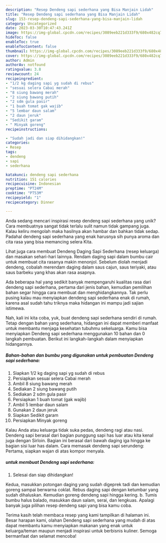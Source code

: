```yaml
---
description: "Resep Dendeng sapi sederhana yang Bisa Manjain Lidah"
title: "Resep Dendeng sapi sederhana yang Bisa Manjain Lidah"
slug: 153-resep-dendeng-sapi-sederhana-yang-bisa-manjain-lidah
category: Uncategorized
date: 2023-03-30T10:47:43.241Z
image: https://img-global.cpcdn.com/recipes/3089eeb221d333f9/680x482cq70/dendeng-sapi-sederhana-foto-resep-utama.jpg
hideToc: false
enableToc: true
enableTocContent: false
thumbnail: https://img-global.cpcdn.com/recipes/3089eeb221d333f9/680x482cq70/dendeng-sapi-sederhana-foto-resep-utama.jpg
cover: https://img-global.cpcdn.com/recipes/3089eeb221d333f9/680x482cq70/dendeng-sapi-sederhana-foto-resep-utama.jpg
author: Admin
authorAv: notfound
ratingvalue: 3.8
reviewcount: 24
recipeingredient:
- "1/2 kg daging sapi yg sudah di rebus"
- "sesuai selera Cabai merah"
- "8 siung bawang merah"
- "2 siung bawang putih"
- "2 sdm gula pasir"
- "1 buah tomat gak wajib"
- "5 lembar daun salam"
- "2 daun jeruk"
- "Sedikit garam"
- " Minyak goreng"
recipeinstructions:

- "Sudah jadi dan siap dihidangkan!"
categories:
- Resep
tags:
- dendeng
- sapi
- sederhana

katakunci: dendeng sapi sederhana 
nutrition: 151 calories
recipecuisine: Indonesian
preptime: "PT24M"
cooktime: "PT53M"
recipeyield: "1"
recipecategory: Dinner

---
```





Anda sedang mencari inspirasi resep dendeng sapi sederhana yang unik? Cara membuatnya sangat tidak terlalu sulit namun tidak gampang juga. Kalau keliru mengolah maka hasilnya akan hambar dan bahkan tidak sedap. Padahal dendeng sapi sederhana yang enak harusnya sih punya aroma dan cita rasa yang bisa memancing selera Kita.





Lihat juga cara membuat Dendeng Daging Sapi Sederhana (resep keluarga) dan masakan sehari-hari lainnya. Rendam daging sapi dalam bumbu cair untuk membuat cita rasanya makin menonjol. Sebelum diolah menjadi dendeng, cobalah merendam daging dalam saus cajun, saus teriyaki, atau saus barbeku yang khas akan rasa asapnya.

Ada beberapa hal yang sedikit banyak mempengaruhi kualitas rasa dari dendeng sapi sederhana, pertama dari jenis bahan, kemudian pemilihan bahan segar hingga cara membuat dan menghidangkannya. Tak perlu pusing kalau mau menyiapkan dendeng sapi sederhana enak di rumah, karena asal sudah tahu triknya maka hidangan ini mampu jadi sajian istimewa.






Nah, kali ini kita coba, yuk, buat dendeng sapi sederhana sendiri di rumah. Tetap dengan bahan yang sederhana, hidangan ini dapat memberi manfaat untuk membantu menjaga kesehatan tubuhmu sekeluarga. Kamu bisa menyiapkan Dendeng sapi sederhana menggunakan 10 bahan dan 0 langkah pembuatan. Berikut ini langkah-langkah dalam menyiapkan hidangannya.

<!--inarticleads1-->

##### Bahan-bahan dan bumbu yang digunakan untuk pembuatan Dendeng sapi sederhana:

1. Siapkan 1/2 kg daging sapi yg sudah di rebus
1. Persiapkan sesuai selera Cabai merah
1. Ambil 8 siung bawang merah
1. Sediakan 2 siung bawang putih
1. Sediakan 2 sdm gula pasir
1. Persiapkan 1 buah tomat (gak wajib)
1. Ambil 5 lembar daun salam
1. Gunakan 2 daun jeruk
1. Siapkan Sedikit garam
1. Persiapkan  Minyak goreng


Kalau Anda atau keluarga tidak suka pedas, dendeng ragi atau nasi. Dendeng sapi berasal dari bagian punggung sapi has luar atau kita kenal juga dengan Sirloin. Bagian ini berasal dari bawah daging iga hingga ke bagian sisi luar has dalam. Cara memasak dendeng sapi serundeng: Pertama, siapkan wajan di atas kompor menyala. 

<!--inarticleads2-->

#####  untuk membuat Dendeng sapi sederhana:


1. Selesai dan siap dihidangkan!

Kedua, masukkan potongan daging yang sudah digeprek tadi dan kemudian goreng sampai berwarna coklat. Rebus daging sapi dengan ketumbar yang sudah dihaluskan. Kemudian goreng dendeng sapi hingga kering. b. Tumis bumbu halus balado, masukkan daun salam, serai, dan lengkuas. Apalagi banyak juga pilihan resep dendeng sapi yang bisa kamu coba. 

Terima kasih telah membaca resep yang kami tampilkan di halaman ini. Besar harapan kami, olahan Dendeng sapi sederhana yang mudah di atas dapat membantu kamu menyiapkan makanan yang enak untuk keluarga/teman maupun menjadi inspirasi untuk berbisnis kuliner. Semoga bermanfaat dan selamat mencoba!
